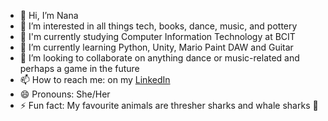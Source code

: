 - 👋 Hi, I’m Nana
- 👀 I’m interested in all things tech, books, dance, music, and pottery
- 📖 I'm currently studying Computer Information Technology at BCIT
- 🌱 I’m currently learning Python, Unity, Mario Paint DAW and Guitar
- 💞️ I’m looking to collaborate on anything dance or music-related and perhaps a game in the future 
- 📫 How to reach me: on my [LinkedIn](www.linkedin.com/in/nanasysim)
- 😄 Pronouns: She/Her
- ⚡ Fun fact: My favourite animals are thresher sharks and whale sharks 🦈

<!---
nanasysim/nanasysim is a ✨ special ✨ repository because its `README.md` (this file) appears on your GitHub profile.
You can click the Preview link to take a look at your changes.
--->
